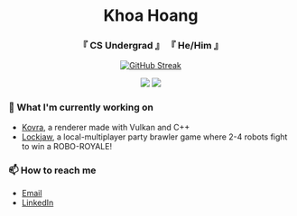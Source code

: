 <h1 align="center">Khoa Hoang</h1>
<h3 align="center">『 CS Undergrad 』 『 He/Him 』</h3>

<p align="center">
  <a href="https://git.io/streak-stats"><img src="https://github-readme-streak-stats-henna-one.vercel.app?user=kowoa&theme=dark&hide_border=true&background=DD272700" alt="GitHub Streak" /></a>
</p>
<p align="center">
  <img src="https://github-readme-stats.vercel.app/api?username=kowoa&show_icons=true&count_private=true&theme=darcula&hide_border=true&hide=issues&bg_color=00000000">
  <img src="https://github-readme-stats.vercel.app/api/top-langs/?username=kowoa&layout=compact&hide_border=true&theme=darcula&bg_color=00000000&langs_count=6">
</p>

### 🔭 What I'm currently working on

- [Kovra](https://github.com/kowoa/kovra), a renderer made with Vulkan and C++
- [Lockjaw](https://store.steampowered.com/app/2782270/Lockjaw_RoboRoyale/), a local-multiplayer party brawler game where 2-4 robots fight to win a ROBO-ROYALE!

### 📫 How to reach me

- [Email](mailto:kdhoang012@gmail.com)
- [LinkedIn](https://www.linkedin.com/in/kdhoang/)
